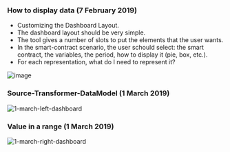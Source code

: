 ### How to display data (7 February 2019)

* Customizing the Dashboard Layout. 
* The dashboard layout should be very simple. 
* The tool gives a number of slots to put the elements that the user wants.
* In the smart-contract scenario, the user schould select: the smart contract, the variables, the period, how to display it (pie, box, etc.).
* For each representation, what do I need to represent it?

![image](https://user-images.githubusercontent.com/1194257/53699500-348f6d80-3de9-11e9-8200-a7356a80e6b7.png)

### Source-Transformer-DataModel (1 March 2019)

![1-march-left-dashboard](https://user-images.githubusercontent.com/1194257/53699316-512aa600-3de7-11e9-97a1-b86b1884cc11.jpg)

### Value in a range (1 March 2019)

![1-march-right-dashboard](https://user-images.githubusercontent.com/1194257/53699356-c9916700-3de7-11e9-8af9-d83bd5b60cc1.jpg)

